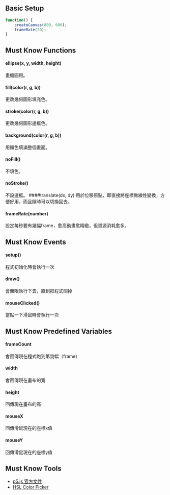 ## Basic Setup ##
```js
function() {
	createCanvas(800, 600);
	frameRate(30);
}
```

## Must Know Functions ##

#### ellipse(x, y, width, height)
畫橢圓用。
#### fill(color(r, g, b))
更改幾何圖形填充色。
#### stroke(color(r, g, b))
更改幾何圖形邊框色。
#### background(color(r, g, b))
用顏色填滿整個畫面。
#### noFill() 
不填色。
#### noStroke() 
不設邊框。
####translate(dx, dy) 
用於位移原點，即直接將座標做線性變換，方便好用。而且隨時可以切換回去。
#### frameRate(number)
設定每秒要有幾幅frame，愈高動畫愈精緻，但資源消耗愈多。

## Must Know Events

#### setup()
程式初始化時會執行一次

#### draw()
會無限執行下去，直到把程式關掉

#### mouseClicked()
當點一下滑鼠時會執行一次

## Must Know Predefined Variables

#### frameCount
會回傳現在程式跑到第幾幅（frame）

#### width
會回傳現在畫布的寬

#### height
回傳現在畫布的高

#### mouseX
回傳滑鼠現在的座標x值

#### mouseY
回傳滑鼠現在的座標y值

## Must Know Tools ##
- [p5.js 官方文件](http://p5js.org/reference/)
-	[HSL Color Picker](http://hslpicker.com/)